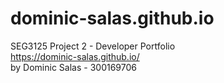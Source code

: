 # dominic-salas.github.io
SEG3125 Project 2 - Developer Portfolio <br />
https://dominic-salas.github.io/ <br />
by Dominic Salas - 300169706 <br />
